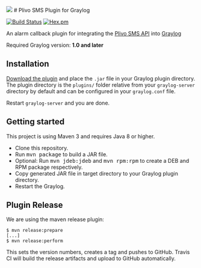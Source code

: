 <img src="http://s32.postimg.org/54t7a8ck5/plivosms.png"/>
# Plivo SMS Plugin for Graylog

[![Build Status](https://travis-ci.org/aeke/graylog-plugin-plivosms.svg?branch=master)](https://travis-ci.org/aeke/graylog-plugin-plivosms)
[![Hex.pm](https://img.shields.io/hexpm/l/plug.svg?maxAge=2592000)](https://github.com/aeke/graylog-plugin-plivosms/blob/master/LICENSE)

An alarm callback plugin for integrating the <a href="https://www.plivo.com/sms-api/">Plivo SMS API</a> into <a href="https://www.graylog.org/">Graylog</a>

Required Graylog version: **1.0 and later**

Installation
------------

[Download the plugin](https://github.com/aeke/graylog-plugin-plivosms/releases)
and place the `.jar` file in your Graylog plugin directory. The plugin directory
is the `plugins/` folder relative from your `graylog-server` directory by default
and can be configured in your `graylog.conf` file.

Restart `graylog-server` and you are done.


Getting started
---------------

This project is using Maven 3 and requires Java 8 or higher.

* Clone this repository.
* Run <kbd>mvn package</kbd> to build a JAR file.
* Optional: Run <kbd>mvn jdeb:jdeb</kbd> and <kbd>mvn rpm:rpm</kbd> to create a DEB and RPM package respectively.
* Copy generated JAR file in target directory to your Graylog plugin directory.
* Restart the Graylog.

Plugin Release
--------------

We are using the maven release plugin:

```
$ mvn release:prepare
[...]
$ mvn release:perform
```

This sets the version numbers, creates a tag and pushes to GitHub. Travis CI will build the release artifacts and upload to GitHub automatically.
